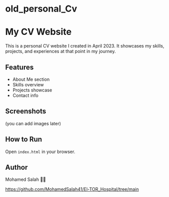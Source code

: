 # old_personal_Cv
# My CV Website

This is a personal CV website I created in April 2023. It showcases my skills, projects, and experiences at that point in my journey.

## Features
- About Me section
- Skills overview
- Projects showcase
- Contact info

## Screenshots
(you can add images later)

## How to Run
Open `index.html` in your browser.

## Author
Mohamed Salah 👨‍💻

 https://github.com/MohamedSalah41/El-TOR_Hospital/tree/main
